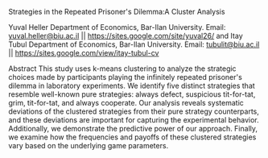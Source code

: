 Strategies in the Repeated Prisoner's Dilemma:A Cluster Analysis

Yuval Heller Department of Economics, Bar-Ilan University. Email: yuval.heller@biu.ac.il || https://sites.google.com/site/yuval26/ and 
Itay Tubul Department of Economics, Bar-Ilan University. Email: tubulit@biu.ac.il || https://sites.google.com/view/itay-tubul-cv

Abstract 
This study uses k-means clustering to analyze the strategic choices made by participants playing the infinitely repeated prisoner's dilemma in laboratory experiments. We identify five distinct strategies that resemble well-known pure strategies: always defect, suspicious tit-for-tat, grim, tit-for-tat, and always cooperate. Our analysis reveals systematic deviations of the clustered strategies from their pure strategy counterparts, and these deviations are important for capturing the experimental behavior. Additionally, we demonstrate the predictive power of our approach. Finally, we examine how the frequencies and payoffs of these clustered strategies vary based on the underlying game parameters. 
